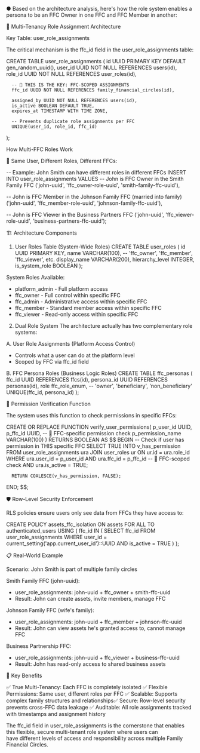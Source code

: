 ● Based on the architecture analysis, here's how the role system enables a persona to be an FFC Owner in one FFC and FFC Member in another:

  🔑 Multi-Tenancy Role Assignment Architecture

  Key Table: user_role_assignments

  The critical mechanism is the ffc_id field in the user_role_assignments table:

  CREATE TABLE user_role_assignments (
      id UUID PRIMARY KEY DEFAULT gen_random_uuid(),
      user_id UUID NOT NULL REFERENCES users(id),
      role_id UUID NOT NULL REFERENCES user_roles(id),

      -- 🎯 THIS IS THE KEY: FFC-SCOPED ASSIGNMENTS
      ffc_id UUID NOT NULL REFERENCES family_financial_circles(id),

      assigned_by UUID NOT NULL REFERENCES users(id),
      is_active BOOLEAN DEFAULT TRUE,
      expires_at TIMESTAMP WITH TIME ZONE,

      -- Prevents duplicate role assignments per FFC
      UNIQUE(user_id, role_id, ffc_id)
  );

  How Multi-FFC Roles Work

  🔄 Same User, Different Roles, Different FFCs:

  -- Example: John Smith can have different roles in different FFCs
  INSERT INTO user_role_assignments VALUES
  -- John is FFC Owner in the Smith Family FFC
  ('john-uuid', 'ffc_owner-role-uuid', 'smith-family-ffc-uuid'),

  -- John is FFC Member in the Johnson Family FFC (married into family)
  ('john-uuid', 'ffc_member-role-uuid', 'johnson-family-ffc-uuid'),

  -- John is FFC Viewer in the Business Partners FFC
  ('john-uuid', 'ffc_viewer-role-uuid', 'business-partners-ffc-uuid');

  🏗️ Architecture Components

  1. User Roles Table (System-Wide Roles)
  CREATE TABLE user_roles (
      id UUID PRIMARY KEY,
      name VARCHAR(100), -- 'ffc_owner', 'ffc_member', 'ffc_viewer', etc.
      display_name VARCHAR(200),
      hierarchy_level INTEGER,
      is_system_role BOOLEAN
  );

  System Roles Available:
  - platform_admin - Full platform access
  - ffc_owner - Full control within specific FFC
  - ffc_admin - Administrative access within specific FFC
  - ffc_member - Standard member access within specific FFC
  - ffc_viewer - Read-only access within specific FFC

  2. Dual Role System
  The architecture actually has two complementary role systems:

  A. User Role Assignments (Platform Access Control)
  - Controls what a user can do at the platform level
  - Scoped by FFC via ffc_id field

  B. FFC Persona Roles (Business Logic Roles)
  CREATE TABLE ffc_personas (
      ffc_id UUID REFERENCES ffcs(id),
      persona_id UUID REFERENCES personas(id),
      role ffc_role_enum, -- 'owner', 'beneficiary', 'non_beneficiary'
      UNIQUE(ffc_id, persona_id)
  );

  🔐 Permission Verification Function

  The system uses this function to check permissions in specific FFCs:

  CREATE OR REPLACE FUNCTION verify_user_permissions(
      p_user_id UUID,
      p_ffc_id UUID,  -- 🎯 FFC-specific permission check
      p_permission_name VARCHAR(100)
  ) RETURNS BOOLEAN AS $$
  BEGIN
      -- Check if user has permission in THIS specific FFC
      SELECT TRUE INTO v_has_permission
      FROM user_role_assignments ura
      JOIN user_roles ur ON ur.id = ura.role_id
      WHERE ura.user_id = p_user_id
      AND ura.ffc_id = p_ffc_id  -- 🔑 FFC-scoped check
      AND ura.is_active = TRUE;

      RETURN COALESCE(v_has_permission, FALSE);
  END;
  $$;

  🛡️ Row-Level Security Enforcement

  RLS policies ensure users only see data from FFCs they have access to:

  CREATE POLICY assets_ffc_isolation ON assets
  FOR ALL TO authenticated_users
  USING (
      ffc_id IN (
          SELECT ffc_id
          FROM user_role_assignments
          WHERE user_id = current_setting('app.current_user_id')::UUID
          AND is_active = TRUE
      )
  );

  📋 Real-World Example

  Scenario: John Smith is part of multiple family circles

  Smith Family FFC (john-uuid):
  - user_role_assignments: john-uuid + ffc_owner + smith-ffc-uuid
  - Result: John can create assets, invite members, manage FFC

  Johnson Family FFC (wife's family):
  - user_role_assignments: john-uuid + ffc_member + johnson-ffc-uuid
  - Result: John can view assets he's granted access to, cannot manage FFC

  Business Partnership FFC:
  - user_role_assignments: john-uuid + ffc_viewer + business-ffc-uuid
  - Result: John has read-only access to shared business assets

  🎯 Key Benefits

  ✅ True Multi-Tenancy: Each FFC is completely isolated
  ✅ Flexible Permissions: Same user, different roles per FFC
  ✅ Scalable: Supports complex family structures and relationships✅ Secure: Row-level security prevents cross-FFC data leakage
  ✅ Auditable: All role assignments tracked with timestamps and assignment history

  The ffc_id field in user_role_assignments is the cornerstone that enables this flexible, secure multi-tenant role system where users can     
   have different levels of access and responsibility across multiple Family Financial Circles.